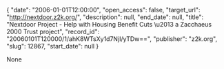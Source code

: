 {
  "date": "2006-01-01T12:00:00", 
  "open_access": false, 
  "target_url": "http://nextdoor.z2k.org/", 
  "description": null, 
  "end_date": null, 
  "title": "Nextdoor Project - Help with Housing Benefit Cuts \u2013 a Zacchaeus 2000 Trust project", 
  "record_id": "20060101T120000/1/ahK8WTsXy1d7NjI/yTDw==", 
  "publisher": "z2k.org", 
  "slug": 12867, 
  "start_date": null
}

None